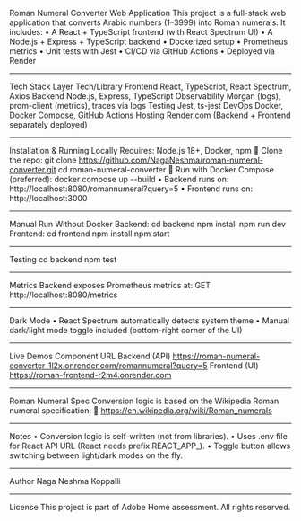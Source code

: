 Roman Numeral Converter Web Application
This project is a full-stack web application that converts Arabic numbers (1–3999) into Roman numerals.
It includes:
•	A React + TypeScript frontend (with React Spectrum UI)
•	A Node.js + Express + TypeScript backend
•	Dockerized setup
•	Prometheus metrics
•	Unit tests with Jest
•	CI/CD via GitHub Actions
•	Deployed via Render
________________________________________
Tech Stack
Layer	Tech/Library
Frontend	React, TypeScript, React Spectrum, Axios
Backend	Node.js, Express, TypeScript
Observability	Morgan (logs), prom-client (metrics), traces via logs
Testing	Jest, ts-jest
DevOps	Docker, Docker Compose, GitHub Actions
Hosting	Render.com (Backend + Frontend separately deployed)
________________________________________
Installation & Running Locally
Requires: Node.js 18+, Docker, npm
🔹 Clone the repo:
git clone https://github.com/NagaNeshma/roman-numeral-converter.git
cd roman-numeral-converter
🔹 Run with Docker Compose (preferred):
docker compose up --build
•	Backend runs on: http://localhost:8080/romannumeral?query=5
•	Frontend runs on: http://localhost:3000
________________________________________
Manual Run Without Docker
Backend:
cd backend
npm install
npm run dev
Frontend:
cd frontend
npm install
npm start
________________________________________
Testing
cd backend
npm test
________________________________________
Metrics
Backend exposes Prometheus metrics at:
GET http://localhost:8080/metrics
________________________________________
Dark Mode
•	React Spectrum automatically detects system theme
•	Manual dark/light mode toggle included (bottom-right corner of the UI)
________________________________________
Live Demos
Component	URL
Backend (API)	https://roman-numeral-converter-1l2x.onrender.com/romannumeral?query=5
Frontend (UI)	https://roman-frontend-r2m4.onrender.com

________________________________________
Roman Numeral Spec
Conversion logic is based on the Wikipedia Roman numeral specification:
🔗 https://en.wikipedia.org/wiki/Roman_numerals
________________________________________
Notes
•	Conversion logic is self-written (not from libraries).
•	Uses .env file for React API URL (React needs prefix REACT_APP_).
•	Toggle button allows switching between light/dark modes on the fly.
________________________________________
Author
Naga Neshma Koppalli
________________________________________
License
This project is part of Adobe Home assessment. All rights reserved.